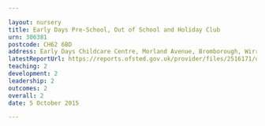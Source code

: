 ```yaml
---

layout: nursery
title: Early Days Pre-School, Out of School and Holiday Club
urn: 306381
postcode: CH62 6BD
address: Early Days Childcare Centre, Morland Avenue, Bromborough, Wirral, Merseyside, CH62 6BD
latestReportUrl: https://reports.ofsted.gov.uk/provider/files/2516171/urn/306381.pdf
teaching: 2
development: 2
leadership: 2
outcomes: 2
overall: 2
date: 5 October 2015

---
```

